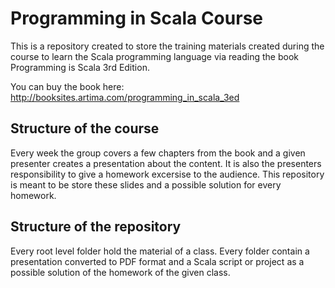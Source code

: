 # Programming in Scala Course

This is a repository created to store the training materials created during the course to learn the Scala programming language via reading the book Programming is Scala 3rd Edition.

You can buy the book here: http://booksites.artima.com/programming_in_scala_3ed

## Structure of the course

Every week the group covers a few chapters from the book and a given presenter creates a presentation about the content. It is also the presenters responsibility to give a homework excersise to the audience. This repository is meant to be store these slides and a possible solution for every homework.

## Structure of the repository

Every root level folder hold the material of a class. Every folder contain a presentation converted to PDF format and a Scala script or project as a possible solution of the homework of the given class.
